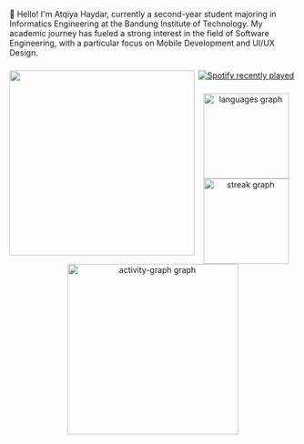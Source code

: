 <p align="left">👋 Hello! I'm Atqiya Haydar, currently a second-year student majoring in Informatics Engineering at the Bandung Institute of Technology. My academic journey has fueled a strong interest in the field of Software Engineering, with a particular focus on Mobile Development and UI/UX Design.</p>

###

<img align="left" height="325" src="https://i.pinimg.com/originals/8a/bc/28/8abc2816d74e32ee53c2f9e3807b19d6.gif"  />

###

<div align="center">
  <a href="https://open.spotify.com/user/4cyhmx0zg7rgkznjrjg0ze43b">
    <img src="https://spotify-recently-played-readme.vercel.app/api?user=4cyhmx0zg7rgkznjrjg0ze43b&count=5" alt="Spotify recently played"  />
  </a>
</div>

###

<div align="center">
  <img src="https://github-readme-stats.vercel.app/api/top-langs?username=AtqiyaHaydar&locale=en&hide_title=false&layout=compact&card_width=320&langs_count=5&theme=dracula&hide_border=false&order=2" height="150" alt="languages graph"  />
  <img src="https://streak-stats.demolab.com?user=AtqiyaHaydar&locale=en&mode=daily&theme=dracula&hide_border=false&border_radius=5&order=3" height="150" alt="streak graph"  />
  <img src="https://github-readme-activity-graph.vercel.app/graph?username=AtqiyaHaydar&radius=16&theme=react&area=true&order=5" height="300" alt="activity-graph graph"  />
</div>

###

